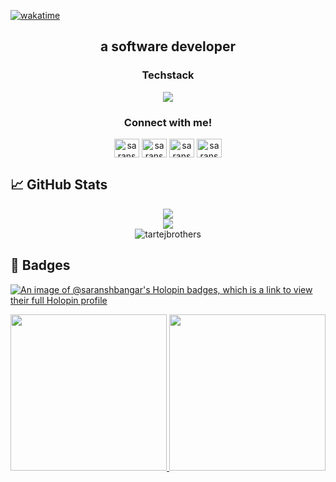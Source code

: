 [![wakatime](https://wakatime.com/badge/user/018cf67e-88b4-40bc-8c0f-5348d2c27274.svg)](https://wakatime.com/@018cf67e-88b4-40bc-8c0f-5348d2c27274)

<h2 align="center">a software developer</h2>

<h3 align="center">Techstack</h3>
<p align="center">
  <img src="https://skillicons.dev/icons?i=html,css,js,git,github,vscode,sass,bootstrap,tailwind,react,nextjs,nodejs,npm,vite,ts,jquery,express,mysql,postman,docker,figma,bun,c,cpp&perline=8" />
</p>

<h3 align="center">Connect with me!</h3>
<p align="center">
  <a href="https://linkedin.com/in/SaranshBangar" target="_blank"><img align="center" src="https://raw.githubusercontent.com/rahuldkjain/github-profile-readme-generator/master/src/images/icons/Social/linked-in-alt.svg" alt="saranshbangar" height="30" width="40" /></a>
  <a href="https://auth.geeksforgeeks.org/user/saranshbangar" target="_blank"><img align="center" src="https://raw.githubusercontent.com/rahuldkjain/github-profile-readme-generator/master/src/images/icons/Social/geeks-for-geeks.svg" alt="saranshbangar" height="30" width="40" /></a>
  <a href="https://leetcode.com/SaranshBangar/" target="_blank"><img align="center" src="https://raw.githubusercontent.com/rahuldkjain/github-profile-readme-generator/master/src/images/icons/Social/leet-code.svg" alt="saranshbangar" height="30" width="40" /></a>
  <a href="https://instagram.com/saransh.bangar" target="_blank"><img align="center" src="https://raw.githubusercontent.com/rahuldkjain/github-profile-readme-generator/master/src/images/icons/Social/instagram.svg" alt="saransh.bangar" height="30" width="40" /></a>
</p>

## 📈 GitHub Stats

<div align="center">
  <img src="https://github-profile-summary-cards.vercel.app/api/cards/stats?username=SaranshBangar&theme=synthwave" />
</div>
<div align="center">
  <img src="https://github-profile-summary-cards.vercel.app/api/cards/repos-per-language?username=SaranshBangar&theme=synthwave" />
</div>
<div align="center">
  <img src="https://github-readme-stats.vercel.app/api/wakatime?username=saranshbangar&theme=dark" alt="tartejbrothers" />
</div>

## 🏅 Badges

[![An image of @saranshbangar's Holopin badges, which is a link to view their full Holopin profile](https://holopin.me/saranshbangar)](https://holopin.io/@saranshbangar)
<div data-iframe-width="150" data-iframe-height="270" data-share-badge-id="d934bd8c-1317-4d8e-836f-0e3b4b16f239" data-share-badge-host="https://www.credly.com"></div>
<div align="center">
  <a href="https://www.credly.com/badges/d934bd8c-1317-4d8e-836f-0e3b4b16f239/public_url">
    <img src="https://github.com/user-attachments/assets/4a87de9b-a210-45c2-983a-ae88d14c1b36" width="250" height="250" />
  </a>
  <a href="https://api.badgr.io/public/assertions/DPRd0IjdTLOCCC5WQr0-kw">
    <img src="https://github.com/user-attachments/assets/c0b7f1ff-284a-470e-8e3d-9d4dcfb5b2f0" width="250" height="250" />
  </a>
</div>

